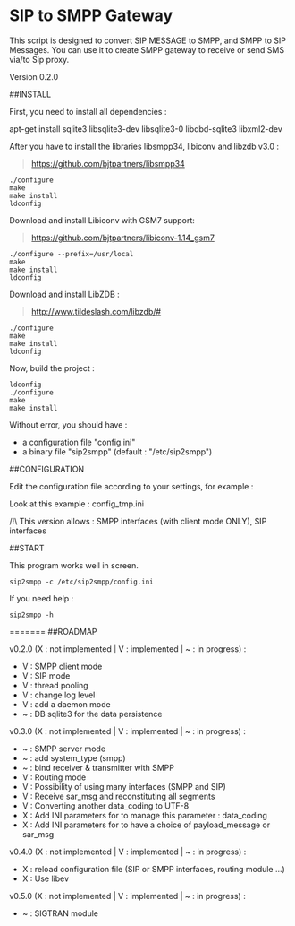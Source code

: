 SIP to SMPP Gateway
========

This script is designed to convert SIP MESSAGE to SMPP, and SMPP to SIP Messages. You can use it to create SMPP gateway to receive or send SMS via/to Sip proxy. 

Version 0.2.0


##INSTALL

  First, you need to install all dependencies :

  apt-get install sqlite3 libsqlite3-dev libsqlite3-0 libdbd-sqlite3 libxml2-dev
  
  After you have to install the libraries libsmpp34, libiconv and libzdb v3.0 :

> https://github.com/bjtpartners/libsmpp34

    ./configure
    make
    make install
    ldconfig

Download and install Libiconv with GSM7 support:

> https://github.com/bjtpartners/libiconv-1.14_gsm7

    ./configure --prefix=/usr/local
    make
    make install
    ldconfig

Download and install LibZDB :

> http://www.tildeslash.com/libzdb/#

    ./configure
    make
    make install
    ldconfig

Now, build the project :

    ldconfig
    ./configure
    make
    make install
    
  Without error, you should have :
* a configuration file "config.ini"
* a binary file "sip2smpp" (default : "/etc/sip2smpp")
    
##CONFIGURATION

  Edit the configuration file according to your settings, for example :

  Look at this example : config_tmp.ini

  /!\ This version allows : SMPP interfaces (with client mode ONLY), SIP interfaces
	
##START

This program works well in screen.

    sip2smpp -c /etc/sip2smpp/config.ini
  
  If you need help :

    sip2smpp -h

=======
##ROADMAP

v0.2.0 (X : not implemented | V : implemented | ~ : in progress) : 
* V : SMPP client mode 
* V : SIP mode 
* V : thread pooling
* V : change log level
* V : add a daemon mode
* ~ : DB sqlite3 for the data persistence

v0.3.0 (X : not implemented | V : implemented | ~ : in progress) : 
* ~ : SMPP server mode
* ~ : add system_type (smpp)
* ~ : bind receiver & transmitter with SMPP
* V : Routing mode
* V : Possibility of using many interfaces (SMPP and SIP)
* V : Receive sar_msg and reconstituting all segments
* V : Converting another data_coding to UTF-8
* X : Add INI parameters for to manage this parameter : data_coding
* X : Add INI parameters for to have a choice of payload_message or sar_msg

v0.4.0 (X : not implemented | V : implemented | ~ : in progress) : 
* X : reload configuration file (SIP or SMPP interfaces, routing module ...)
* X : Use libev

v0.5.0 (X : not implemented | V : implemented | ~ : in progress) : 
* ~ : SIGTRAN module

